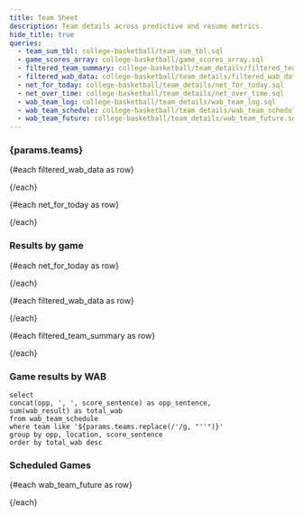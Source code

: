 ```yaml
---
title: Team Sheet
description: Team details across predictive and resume metrics.
hide_title: true
queries:
  - team_sum_tbl: college-basketball/team_sum_tbl.sql
  - game_scores_array: college-basketball/game_scores_array.sql
  - filtered_team_summary: college-basketball/team_details/filtered_team_summary.sql
  - filtered_wab_data: college-basketball/team_details/filtered_wab_data.sql
  - net_for_today: college-basketball/team_details/net_for_today.sql
  - net_over_time: college-basketball/team_details/net_over_time.sql
  - wab_team_log: college-basketball/team_details/wab_team_log.sql
  - wab_team_schedule: college-basketball/team_details/wab_team_schedule.sql
  - wab_team_future: college-basketball/team_details/wab_team_future.sql
---
```


### {params.teams}

{#each filtered_wab_data as row}

<BigValue
  data={row}
  value=team_record
  title="W-L"
/>
{/each}


{#each net_for_today as row}

<BigValue
  data={row}
  value=net_percentile
  title="NET %tile"
  fmt='pct1'
/>

<BigValue
  data={row}
  value=net
  title="NET Rank"
  fmt='num'
/>
{/each}

<BarChart
    data={net_over_time} 
    x=date
    y=net_percentile
    xFmt=mdy
    yFmt=pct1
    title='NET change over time'
    yMax=1
    yMin=0
    emptySet=pass
    fillColor="#22c55e"
/>

### Results by game

{#each net_for_today as row}

<BigValue
  data={row}
  value=q1_record
  title="Q1"
/>

<BigValue
  data={row}
  value=q2_record
  title="Q2"
/>

<BigValue
  data={row}
  value=q3_record
  title="Q3"
/>

<BigValue
  data={row}
  value=q4_record
  title="Q4"
/>
{/each}

{#each filtered_wab_data as row}

<BigValue
  data={row}
  value=total_wab_count
  title="WAB"
  fmt=num2
/>

<BigValue
  data={row}
  value=wab_dense_rank
  title="WAB Rank"
  fmt=num
/>
{/each}

{#each filtered_team_summary as row}

<BigValue
  data={row}
  value=trk
  title="Torvik Rank"
  fmt='num'
/>

<BigValue
  data={row}
  value=kp
  title="kenpom Rank"
  fmt='num'
/>
{/each}

<DataTable data={wab_team_log} rows=all groupBy=team search=true rowNumbers=true>
  <Column id=wab_result contentType=delta fmt=num2 title="WAB +/-"/>
  <Column id=opp title="Opponent"/>
  <Column id=score_sentence contentType=colorscale title="Result"/>
  <Column id=location title="Location"/>
  <Column id=quad title="Quad"/>
  <Column id=game_score title="Game Score"/>
  <Column id=date fmt=m/d/y title="Date"/>
</DataTable>

### Game results by WAB

```wab_gs
select
concat(opp, ', ', score_sentence) as opp_sentence,
sum(wab_result) as total_wab
from wab_team_schedule
where team like '${params.teams.replace(/'/g, "''")}'
group by opp, location, score_sentence
order by total_wab desc
```

<BarChart 
    data={wab_gs} 
    swapXY
    labels=true
    yFmt=num2
    fillColor="black"
    fillOpacity=.75
/>

### Scheduled Games

{#each wab_team_future as row}
<BigValue
  data={row}
  value=total_wab_future
  title="WAB Opportunity"
  fmt='num2'
/>

<BigValue
  data={row}
  value=wab_future_dense_rank
  title="WAB Opportunity Rank"
  fmt='#'
/>
{/each}
  
<DataTable data={wab_team_schedule} rows=all groupBy=team search=true rowNumbers=true>
  <Column id=opp title="Opponent"/>
  <Column id=location title="Location"/>
  <Column id=quad title="Quad"/>
  <Column id=wabW contentType=delta fmt=num2 title="WAB +"/>
  <Column id=wabL contentType=delta fmt=num2 title="WAB -"/>
  <Column id=date fmt=m/d/y title="Date"/>
</DataTable>
